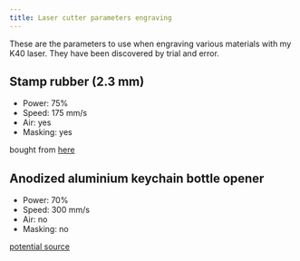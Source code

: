 ```yaml
---
title: Laser cutter parameters engraving
---
```


These are the parameters to use when engraving various materials with my K40 laser. They have been discovered by trial and error.

## Stamp rubber (2.3 mm)

* Power: 75%
* Speed: 175 mm/s
* Air: yes
* Masking: yes

bought from [here](https://www.ebay.de/itm/161704835355)

## Anodized aluminium keychain bottle opener

* Power: 70%
* Speed: 300 mm/s
* Air: no
* Masking: no

[potential source](https://www.aliexpress.com/item/Portable-4-in-1-Bottle-Opener-Key-Ring-Chain-Keyring-Keychain-Metal-Beer-Bar-Tool-Claw/1000007703071.html)
